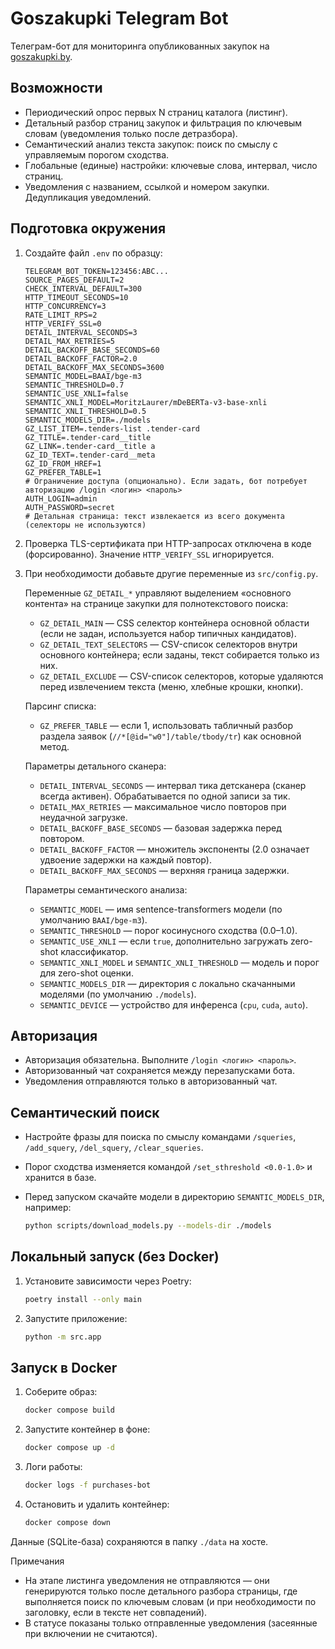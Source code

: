 # Goszakupki Telegram Bot

Телеграм-бот для мониторинга опубликованных закупок на [goszakupki.by](https://goszakupki.by/tenders/posted).

## Возможности

- Периодический опрос первых N страниц каталога (листинг).
- Детальный разбор страниц закупок и фильтрация по ключевым словам (уведомления только после детразбора).
- Семантический анализ текста закупок: поиск по смыслу с управляемым порогом сходства.
- Глобальные (единые) настройки: ключевые слова, интервал, число страниц.
- Уведомления с названием, ссылкой и номером закупки. Дедупликация уведомлений.

## Подготовка окружения

1. Создайте файл `.env` по образцу:

   ```
   TELEGRAM_BOT_TOKEN=123456:ABC...
   SOURCE_PAGES_DEFAULT=2
   CHECK_INTERVAL_DEFAULT=300
   HTTP_TIMEOUT_SECONDS=10
   HTTP_CONCURRENCY=3
   RATE_LIMIT_RPS=2
   HTTP_VERIFY_SSL=0
   DETAIL_INTERVAL_SECONDS=3
   DETAIL_MAX_RETRIES=5
   DETAIL_BACKOFF_BASE_SECONDS=60
   DETAIL_BACKOFF_FACTOR=2.0
   DETAIL_BACKOFF_MAX_SECONDS=3600
   SEMANTIC_MODEL=BAAI/bge-m3
   SEMANTIC_THRESHOLD=0.7
   SEMANTIC_USE_XNLI=false
   SEMANTIC_XNLI_MODEL=MoritzLaurer/mDeBERTa-v3-base-xnli
   SEMANTIC_XNLI_THRESHOLD=0.5
   SEMANTIC_MODELS_DIR=./models
   GZ_LIST_ITEM=.tenders-list .tender-card
   GZ_TITLE=.tender-card__title
   GZ_LINK=.tender-card__title a
   GZ_ID_TEXT=.tender-card__meta
   GZ_ID_FROM_HREF=1
   GZ_PREFER_TABLE=1
   # Ограничение доступа (опционально). Если задать, бот потребует авторизацию /login <логин> <пароль>
   AUTH_LOGIN=admin
   AUTH_PASSWORD=secret
   # Детальная страница: текст извлекается из всего документа (селекторы не используются)
   ```

2. Проверка TLS-сертификата при HTTP-запросах отключена в коде (форсированно). Значение `HTTP_VERIFY_SSL` игнорируется.

3. При необходимости добавьте другие переменные из `src/config.py`.
   
   Переменные `GZ_DETAIL_*` управляют выделением «основного контента» на странице закупки для полнотекстового поиска:
   - `GZ_DETAIL_MAIN` — CSS селектор контейнера основной области (если не задан, используется набор типичных кандидатов).
   - `GZ_DETAIL_TEXT_SELECTORS` — CSV-список селекторов внутри основного контейнера; если заданы, текст собирается только из них.
   - `GZ_DETAIL_EXCLUDE` — CSV-список селекторов, которые удаляются перед извлечением текста (меню, хлебные крошки, кнопки).
   
   Парсинг списка:
   - `GZ_PREFER_TABLE` — если 1, использовать табличный разбор раздела заявок (`//*[@id="w0"]/table/tbody/tr`) как основной метод.
   
   Параметры детального сканера:
   - `DETAIL_INTERVAL_SECONDS` — интервал тика детсканера (сканер всегда активен). Обрабатывается по одной записи за тик.
   - `DETAIL_MAX_RETRIES` — максимальное число повторов при неудачной загрузке.
   - `DETAIL_BACKOFF_BASE_SECONDS` — базовая задержка перед повтором.
   - `DETAIL_BACKOFF_FACTOR` — множитель экспоненты (2.0 означает удвоение задержки на каждый повтор).
   - `DETAIL_BACKOFF_MAX_SECONDS` — верхняя граница задержки.

   Параметры семантического анализа:
   - `SEMANTIC_MODEL` — имя sentence-transformers модели (по умолчанию `BAAI/bge-m3`).
   - `SEMANTIC_THRESHOLD` — порог косинусного сходства (0.0–1.0).
   - `SEMANTIC_USE_XNLI` — если `true`, дополнительно загружать zero-shot классификатор.
   - `SEMANTIC_XNLI_MODEL` и `SEMANTIC_XNLI_THRESHOLD` — модель и порог для zero-shot оценки.
   - `SEMANTIC_MODELS_DIR` — директория с локально скачанными моделями (по умолчанию `./models`).
   - `SEMANTIC_DEVICE` — устройство для инференса (`cpu`, `cuda`, `auto`).

## Авторизация

- Авторизация обязательна. Выполните `/login <логин> <пароль>`.
- Авторизованный чат сохраняется между перезапусками бота.
- Уведомления отправляются только в авторизованный чат.

## Семантический поиск

- Настройте фразы для поиска по смыслу командами `/squeries`, `/add_squery`, `/del_squery`, `/clear_squeries`.
- Порог сходства изменяется командой `/set_sthreshold <0.0-1.0>` и хранится в базе.
- Перед запуском скачайте модели в директорию `SEMANTIC_MODELS_DIR`, например:

  ```bash
  python scripts/download_models.py --models-dir ./models
  ```

## Локальный запуск (без Docker)

1. Установите зависимости через Poetry:

   ```bash
   poetry install --only main
   ```

2. Запустите приложение:

   ```bash
   python -m src.app
   ```

## Запуск в Docker

1. Соберите образ:

   ```bash
   docker compose build
   ```

2. Запустите контейнер в фоне:

   ```bash
   docker compose up -d
   ```

3. Логи работы:

   ```bash
   docker logs -f purchases-bot
   ```

4. Остановить и удалить контейнер:

   ```bash
   docker compose down
   ```

Данные (SQLite-база) сохраняются в папку `./data` на хосте.

Примечания
- На этапе листинга уведомления не отправляются — они генерируются только после детального разбора страницы, где выполняется поиск по ключевым словам (и при необходимости по заголовку, если в тексте нет совпадений).
- В статусе показаны только отправленные уведомления (засеянные при включении не считаются).
